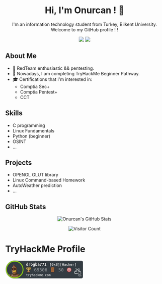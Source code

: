 
<!-- Introduction -->
<h1 align="center">Hi, I'm Onurcan ! 👋</h1>
<p align="center">
  I'm an information technology student from Turkey, Bilkent University. 
  Welcome to my GitHub profile ! !
</p>

<!-- Badges -->
<p align="center">
  <a href="https://www.linkedin.com/in/onurcan-genç-b582311b9/"><img src="https://img.shields.io/badge/LinkedIn-Connect-blue?logo=linkedin"></a>
  <a href="mailto:rekal1417@gmail.com"><img src="https://img.shields.io/badge/Email-Send%20a%20Message-red?logo=gmail"></a>
</p>

<!-- About Me -->
## About Me
- 💼 RedTeam enthusiastic && pentesting.
- 🌱 Nowadays, I am completing TryHackMe Beginner Pathway.
- 🎓 Certifications that I'm interested in: 
   - Comptia Sec+
   - Comptia Pentest+
   - CCT 
<!-- Skills -->
## Skills
- C programming
- Linux Fundamentals
- Python (beginner)
- OSINT
- ...

<!-- Projects -->
## Projects
- OPENGL GLUT library
- Linux Command-based Homework
- AutoWeather prediction
- ...

<!-- GitHub Stats -->
## GitHub Stats
<p align="center">
  <img src="https://github-readme-stats.vercel.app/api?username=onurcangnc&show_icons=true&count_private=true&hide_border=true" alt="Onurcan's GitHub Stats">
</p>

<!-- Footer -->
<p align="center">
  <img src="https://visitor-badge.laobi.icu/badge?page_id=onurcangnc" alt="Visitor Count">
</p>


# TryHackMe Profile
![tryhackme stats](https://raw.githubusercontent.com/onurcangnc/TryH4ckMe/main/assets/thm_propic.png)
